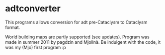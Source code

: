 # adtconverter
This programs allows conversion for adt pre-Cataclysm to Cataclysm format. 

World building maps are partly supported (see updates). Program was made in summer 2011 by pagdzin and Mjollnà. Be indulgent with the code, it was my (Mjo) first program :p
